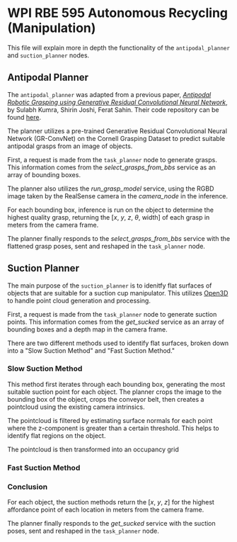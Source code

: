 # WPI RBE 595 Autonomous Recycling (Manipulation)

This file will explain more in depth the functionality of the `antipodal_planner` and `suction_planner` nodes.

## Antipodal Planner

The `antipodal_planner` was adapted from a previous paper, [*Antipodal Robotic Grasping using Generative Residual Convolutional Neural Network*](https://arxiv.org/abs/1909.04810), by Sulabh Kumra, Shirin Joshi, Ferat Sahin. Their code repository can be found [here](https://github.com/skumra/robotic-grasping).

The planner utilizes a pre-trained Generative Residual Convolutional Neural Network (GR-ConvNet) on the Cornell Grasping Dataset to predict suitable antipodal grasps from an image of objects.

First, a request is made from the `task_planner` node to generate grasps. This information comes from the *select_grasps_from_bbs* service as an array of bounding boxes.

The planner also utilizes the *run_grasp_model* service, using the RGBD image taken by the RealSense camera in the *camera_node* in the inference.

For each bounding box, inference is run on the object to determine the highest quality grasp, returning the [$x$, $y$, $z$, $\theta$, width] of each grasp in meters from the camera frame.

The planner finally responds to the *select_grasps_from_bbs* service with the flattened grasp poses, sent and reshaped in the `task_planner` node.

## Suction Planner

The main purpose of the `suction_planner` is to idenitfy flat surfaces of objects that are suitable for a suction cup manipulator. This utilizes [Open3D](https://www.open3d.org/docs/release/index.html) to handle point cloud generation and processing.

First, a request is made from the `task_planner` node to generate suction points. This information comes from the *get_sucked* service as an array of bounding boxes and a depth map in the camera frame.

There are two different methods used to identify flat surfaces, broken down into a "Slow Suction Method" and "Fast Suction Method."

### Slow Suction Method

This method first iterates through each bounding box, generating the most suitable suction point for each object. The planner crops the image to the bounding box of the object, crops the conveyor belt, then creates a pointcloud using the existing camera intrinsics.

The pointcloud is filtered by estimating surface normals for each point where the z-component is greater than a certain threshold. This helps to identify flat regions on the object.

The pointcloud is then transformed into an occupancy grid

### Fast Suction Method



### Conclusion

For each object, the suction methods return the [$x$, $y$, $z$] for the highest affordance point of each location in meters from the camera frame.

The planner finally responds to the *get_sucked* service with the suction poses, sent and reshaped in the `task_planner` node.
